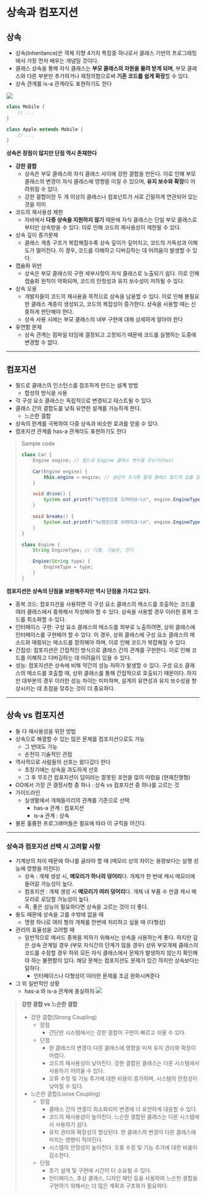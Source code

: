 # 상속과 컴포지션

## 상속
- 상속(Inheritance)은 객체 지향 4가지 특징중 하나로서 클래스 기반의 프로그래밍에서 가장 먼저 배우는 개념일 것이다.
- 클래스 상속을 통해 자식 클래스는 **부모 클래스의 자원을 물려 받게 되며**, 부모 클래스와 다른 부분만 추가하거나 재정의함으로써 **기존 코드를 쉽게 확장**할 수 있다.
- 상속 관계를 is-a 관계라도 표현하기도 한다

![](https://i.imgur.com/AFlaPpf.png)

```java
class Mobile {
	// ...
}

class Apple extends Mobile {
	// ...
}
```

**상속은 장점이 많지만 단점 역시 존재한다**

- **강한 결합** 
    - 상속은 부모 클래스와 자식 클래스 사이에 강한 결합을 만든다. 이로 인해 부모 클래스의 변경이 자식 클래스에 영향을 미칠 수 있으며, **유지 보수와 확장**이 어려워질 수 있다.
    - 강한 결합이란 두 개 이상의 클래스나 컴포넌트가 서로 긴밀하게 연관되어 있는 것을 의미
- 코드의 재사용성 제한 
    - 자바에서 **다중 상속을 지원하지 않기** 때문에 자식 클래스는 단일 부모 클래스로부터만 상속받을 수 있다. 이로 인해 코드의 재사용성이 제한될 수 있다.
- 상속 깊이 증가문제 
    - 클래스 계층 구조가 복잡해질수록 상속 깊이가 깊어지고, 코드의 가독성과 이해도가 떨어진다. 이 경우, 코드를 이해하고 디버깅하는 데 어려움이 발생할 수 있다.
- 캡슐화 위반 
    - 상속은 부모 클래스의 구현 세부사항이 자식 클래스로 노출되기 쉽다. 이로 인해 캡슐화 원칙이 약화되며, 코드의 안정성과 유지 보수성이 저하될 수 있다.
- 상속 오용 
    - 개발자들이 코드의 재사용을 목적으로 상속을 남용할 수 있다. 이로 인해 불필요한 클래스 계층이 생성되고, 코드의 복잡성이 증가한다. 상속을 사용할 때는 신중하게 판단해야 한다.
    - 상속 사용 시에는 부모 클래스의 내부 구현에 대해 상세하게 알아야 한다
- 유연함 문제 
    - 상속 관계는 컴파일 타임에 결정되고 고정되기 때문에 코드를 실행하는 도중에 변경할 수 없다.

---

## 컴포지션

- 필드로 클래스의 인스턴스를 참조하게 만드는 설계 방법
    - 합성의 방식을 사용
- 각 구성 요소 클래스는 독립적으로 변경되고 테스트될 수 있다.
- 클래스 간의 결합도를 낮춰 유연한 설계를 가능하게 한다.
    - 느슨한 결합
- 상속의 한계를 극복하여 다중 상속과 비슷한 효과를 얻을 수 있다.
- 컴포지션 관계를 has-a 관계라도 표현하기도 한다
> Sample code
> ```java
> class Car {
>     Engine engine; // 필드로 Engine 클래스 변수를 갖는다(has)
> 
>     Car(Engine engine) {
>         this.engine = engine; // 생성자 초기화 할때 클래스 필드의 값을 정하게 됨
>     }
> 
>     void drive() {
>         System.out.printf("%s엔진으로 드라이브~\n", engine.EngineType);
>     }
> 
>     void breaks() {
>         System.out.printf("%s엔진으로 브레이크~\n", engine.EngineType);
>     }
> }
> 
> class Engine {
>     String EngineType; // 디젤, 가솔린, 전기
> 
>     Engine(String type) {
>         EngineType = type;
>     }
> }
> ```

**컴포지션은 상속의 단점을 보완해주지만 역시 단점을 가지고 있다.**

- 중복 코드: 컴포지션을 사용하면 각 구성 요소 클래스의 메소드를 호출하는 코드를 여러 클래스에서 중복해서 작성해야 할 수 있다. 상속을 사용할 경우 이러한 중복 코드를 최소화할 수 있다.
- 인터페이스 구현: 구성 요소 클래스의 메소드를 외부로 노출하려면, 상위 클래스에 인터페이스를 구현해야 할 수 있다. 이 경우, 상위 클래스에 구성 요소 클래스의 메소드와 매핑되는 메소드를 정의해야 하며, 이로 인해 코드가 복잡해질 수 있다.
- 간접성: 컴포지션은 간접적인 방식으로 클래스 간의 관계를 구현한다. 이로 인해 코드를 이해하고 디버깅하는 데 어려움이 있을 수 있다.
- 성능: 컴포지션은 상속에 비해 약간의 성능 저하가 발생할 수 있다. 구성 요소 클래스의 메소드를 호출할 때, 상위 클래스를 통해 간접적으로 호출되기 때문이다. 하지만 대부분의 경우 이러한 성능 차이는 미미하며, 설계의 유연성과 유지 보수성을 향상시키는 데 초점을 맞추는 것이 더 중요하다.

---

## 상속 vs 컴포지션

- 둘 다 재사용성을 위한 방법
- 상속으로 해결할 수 있는 많은 문제를 컴포지션으로도 가능
  - 그 반대도 가능
  - 순전히 기술적인 관점
- 역사적으로 사람들의 선호는 왔다갔다 한다
  - 초창기에는 상속을 과도하게 선호
  - 그 후 무조건 컴포지션이 답이라는 잘못된 조언을 많이 따랐음 (현재진행형)
- OO에서 가장 큰 결정사항 중 하나 : 상속 vs 컴포지션 중 하나를 고르는 것
- 가이드라인
  - 실생활에서 개채들끼리의 관계를 기준으로 선택
    - has-a 관계 : 컴포지션
    - is-a 관계 : 상속
- 물론 훌륭한 프로그래머들은 필요에 따라 이 규칙을 어긴다.

---

### 상속과 컴포지션 선택 시 고려할 사항

- 기계상의 차이 때문에 하나를 골라야 할 때 (메모리 상의 차이는 용량보다는 실행 성능에 영향을 미친다)
  - 상속 : 개체 생성 시, **메모리가 하나의 덩어리**다. 개체가 한 번에 캐시 메모리에 들어갈 가능성이 높다.
  - 컴포지션 : 개체 생성 시 **메모리가 여러 덩어리**다. 개체 내 부품 수 만큼 캐시 메모리로 로딩할 가능성이 높다.
  - 즉, 좋은 성능이 필요하다면 상속을 고르는 것이 더 좋다.
- 용도 때문에 상속을 고를 수밖에 없을 때
  - 명령 하나로 여러 형의 개체를 한번에 처리하고 싶을 때 (다형성)
- 관리의 효율성을 고려할 때
  - 일반적으로 메서드 중복을 피하기 위해서는 상속을 사용하는게 좋다. 하지만 깊은 상속 관계일 경우 (부모 자식간의 단계가 많을 경우) 상위 부모개체 클래스의 코드를 수정할 경우 하위 모든 자식 클래스에서 문제가 발생하지 않는지 확인해야 하는 불편함이 있다. 해당 문제는 컴포지션도 문제가 있긴 하지만 상속보다는 덜하다.
    - 인터페이스나 다형성이 이러한 문제를 조금 완화시켜준다
- 그 외 일반적인 상황
  - has-a 와 is-a 관계에 충실하자
    ![](https://i.imgur.com/8JkhOyK.png)

> **강한 결합 vs 느슨한 결합**
> - 강한 결합(Strong Coupling)
>   - 장점
>     - 간단한 시스템에서는 강한 결합이 구현이 빠르고 쉬울 수 있다.
>   - 단점
>     - 한 클래스의 변경이 다른 클래스에 영향을 미쳐 유지 관리와 확장이 어렵다.
>     - 코드의 재사용성이 낮아진다. 강한 결합된 클래스는 다른 시스템에서 사용하기 어려울 수 있다.
>     - 오류 수정 및 기능 추가에 대한 비용이 증가하며, 시스템의 안정성이 낮아질 수 있다.
> - 느슨한 결합(Loose Coupling)
>   - 장점
>     - 클래스 간의 연결이 최소화되어 변경에 더 유연하게 대응할 수 있다.
>     - 코드의 재사용성이 높아진다. 느슨한 결합된 클래스는 다른 시스템에서 사용하기 쉽다.
>     - 유지 관리와 확장성이 향상된다. 한 클래스의 변경이 다른 클래스에 미치는 영향이 적어진다.
>     - 시스템의 안정성이 높아진다. 오류 수정 및 기능 추가에 대한 비용이 감소한다.
>   - 단점
>     - 초기 설계 및 구현에 시간이 더 소요될 수 있다.
>     - 인터페이스, 추상 클래스, 디자인 패턴 등을 사용하여 느슨한 결합을 구현하기 위해서는 더 많은 계획과 구조화가 필요하다.

